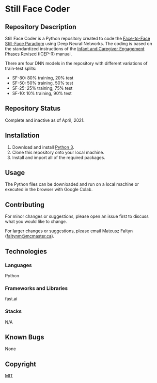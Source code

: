 # Still Face Coder

## Repository Description

Still Face Coder is a Python repository created to code the [Face-to-Face Still-Face Paradigm](https://blogs.scientificamerican.com/thoughtful-animal/ed-tronick-and-the-8220-still-face-experiment-8221/) using Deep Neural Networks. The coding is based on the standardized instructions of the [Infant and Caregiver Engagement Phases Revised](https://www.researchgate.net/publication/325689546_S1_File/data/5b1e646c45851587f2a01303/pone0194763s001.pdf) (ICEP-R) manual. 

There are four DNN models in the repository with different variations of train-test splits: 

- SF-80: 80% training, 20% test
- SF-50: 50% training, 50% test
- SF-25: 25% training, 75% test 
- SF-10: 10% training, 90% test 

## Repository Status
Complete and inactive as of April, 2021.

## Installation
1. Download and install [Python 3](https://www.python.org/downloads/).
2. Clone this repository onto your local machine.
3. Install and import all of the required packages.

## Usage
The Python files can be downloaded and run on a local machine or executed in the browser with Google Colab. 

## Contributing

For minor changes or suggestions, please open an issue first to discuss what you would like to change. 

For larger changes or suggestions, please email Mateusz Faltyn (faltynm@mcmaster.ca). 

## Technologies

### Languages
Python

### Frameworks and Libraries
fast.ai

### Stacks 
N/A

## Known Bugs
None

## Copyright
[MIT](https://choosealicense.com/licenses/mit/)
